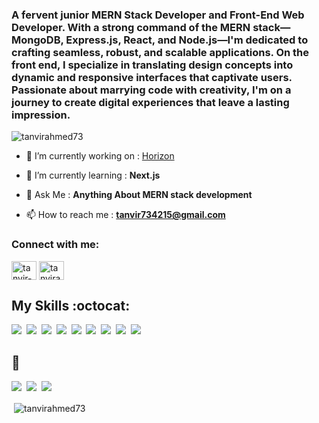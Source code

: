 
<h3 align="left">A fervent junior MERN Stack Developer and Front-End Web Developer. With a strong command of the MERN stack—MongoDB, Express.js, React, and Node.js—I'm dedicated to crafting seamless, robust, and scalable applications. On the front end, I specialize in translating design concepts into dynamic and responsive interfaces that captivate users. Passionate about marrying code with creativity, I'm on a journey to create digital experiences that leave a lasting impression.</h3>

<p align="left"> <img src="https://komarev.com/ghpvc/?username=tanvirahmed73&label=Profile%20views&color=0e75b6&style=flat" alt="tanvirahmed73" /> </p>

- 🔭 I’m currently working on : [Horizon](https://github.com/tanvirAhmed73/Horizon-ecommerce-client-site-code)

- 🌱 I’m currently learning : **Next.js**

- 💬 Ask Me :  **Anything About MERN stack development**

- 📫 How to reach me : **tanvir734215@gmail.com**

<h3 align="left">Connect with me:</h3>
<p align="left">
<a href="https://www.linkedin.com/in/tanvir-ahmed-8034472a4/" target="blank"><img align="center" src="https://raw.githubusercontent.com/rahuldkjain/github-profile-readme-generator/master/src/images/icons/Social/linked-in-alt.svg" alt="tanvir-ahmed-ba7623112" height="30" width="40" /></a>
<a href="https://fb.com/tanvirahmed.shojib.94" target="blank"><img align="center" src="https://raw.githubusercontent.com/rahuldkjain/github-profile-readme-generator/master/src/images/icons/Social/facebook.svg" alt="tanvirahmed.shojib.94" height="30" width="40" /></a>
</p>

## **My Skills :octocat:**

<img src="https://img.shields.io/badge/html5%20-%23e34f26.svg?&style=for-the-badge&logo=html5&logoColor=white" />&nbsp;
<img src="https://img.shields.io/badge/css3%20-%231572B6.svg?&style=for-the-badge&logo=css3&logoColor=white" />&nbsp;
<img src="https://img.shields.io/badge/Tailwind_CSS-38B2AC?style=for-the-badge&logo=tailwind-css&logoColor=white"/>&nbsp;
<img src="https://img.shields.io/badge/javascript%20-%23F7DF1E.svg?&style=for-the-badge&logo=javascript&logoColor=white" />&nbsp;
<img src="https://img.shields.io/badge/React-20232A?style=for-the-badge&logo=react&logoColor=61DAFB" />&nbsp;
<img src="https://img.shields.io/badge/Firebase-0396de?style=for-the-badge&logo=firebase&logoColor=yellow" />&nbsp;
<img src="https://img.shields.io/badge/Node-43853D?style=for-the-badge&logo=node.js&logoColor=white" />&nbsp;
<img src="https://img.shields.io/badge/Express-43853D?style=for-the-badge&logo=express&logoColor=white" />&nbsp;
<img src="https://img.shields.io/badge/MongoDB-4EA94B?style=for-the-badge&logo=mongodb&logoColor=white" />&nbsp;
<br/>

## **:wrench:**

<img src="https://img.shields.io/badge/Git-e94e31?style=for-the-badge&logo=git&logoColor=white" />&nbsp;
<img src="https://img.shields.io/badge/VS CODE-007ACC?style=for-the-badge&logo=visual%20studio%20code&logoColor=white" />&nbsp;
<img src="https://img.shields.io/badge/Netlify-00C7B7?style=for-the-badge&logo=netlify&logoColor=white" />
<br/>





<p>&nbsp;<img align="center" src="https://github-readme-stats.vercel.app/api?username=tanvirahmed73&show_icons=true&locale=en" alt="tanvirahmed73" /></p>
